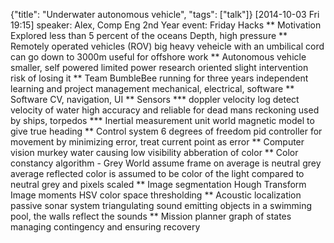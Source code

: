 {"title": "Underwater autonomous vehicle", "tags": ["talk"]}
[2014-10-03 Fri 19:15]
speaker: Alex, Comp Eng 2nd Year
event: Friday Hacks
** Motivation
Explored less than 5 percent of the oceans
Depth, high pressure
** Remotely operated vehicles (ROV)
big heavy veheicle with an umbilical cord
can go down to 3000m
useful for offshore work
** Autonomous vehicle
smaller, self powered
limited power
research oriented
slight intervention
risk of losing it
** Team BumbleBee
running for three years
independent learning and project management
mechanical, electrical, software
** Software
CV, navigation, UI
** Sensors
*** doppler velocity log
detect velocity of water
high accuracy and reliable for dead mans reckoning
used by ships, torpedos
*** Inertial measurement unit
world magnetic model to give true heading
** Control system
6 degrees of freedom
pid controller for movement by minimizing error, treat current point as error
** Computer vision
murkey water causing low visibility
abberation of color
** Color constancy algorithm - Grey World
assume frame on average is neutral grey
average reflected color is assumed to be color of the light
compared to neutral grey and pixels scaled
** Image segmentation
Hough Transform
Image moments
HSV color space thresholding
** Acoustic localization
passive sonar system
triangulating sound emitting objects
in a swimming pool, the walls reflect the sounds
** Mission planner
graph of states
managing contingency and ensuring recovery
